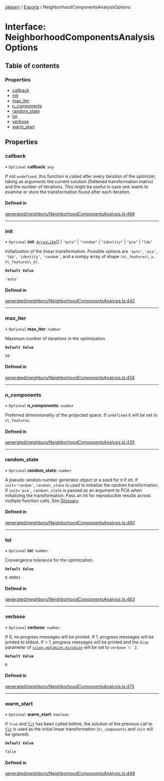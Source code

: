 [sklearn](../readme.md) / [Exports](../modules.md) / NeighborhoodComponentsAnalysisOptions

# Interface: NeighborhoodComponentsAnalysisOptions

## Table of contents

### Properties

- [callback](NeighborhoodComponentsAnalysisOptions.md#callback)
- [init](NeighborhoodComponentsAnalysisOptions.md#init)
- [max\_iter](NeighborhoodComponentsAnalysisOptions.md#max_iter)
- [n\_components](NeighborhoodComponentsAnalysisOptions.md#n_components)
- [random\_state](NeighborhoodComponentsAnalysisOptions.md#random_state)
- [tol](NeighborhoodComponentsAnalysisOptions.md#tol)
- [verbose](NeighborhoodComponentsAnalysisOptions.md#verbose)
- [warm\_start](NeighborhoodComponentsAnalysisOptions.md#warm_start)

## Properties

### callback

• `Optional` **callback**: `any`

If not `undefined`, this function is called after every iteration of the optimizer, taking as arguments the current solution (flattened transformation matrix) and the number of iterations. This might be useful in case one wants to examine or store the transformation found after each iteration.

#### Defined in

[generated/neighbors/NeighborhoodComponentsAnalysis.ts:468](https://github.com/transitive-bullshit/scikit-learn-ts/blob/367336a/packages/sklearn/src/generated/neighbors/NeighborhoodComponentsAnalysis.ts#L468)

___

### init

• `Optional` **init**: [`ArrayLike`](../modules.md#arraylike)[] \| ``"auto"`` \| ``"random"`` \| ``"identity"`` \| ``"pca"`` \| ``"lda"``

Initialization of the linear transformation. Possible options are `'auto'`, `'pca'`, `'lda'`, `'identity'`, `'random'`, and a numpy array of shape `(n\_features\_a, n\_features\_b)`.

**`Default Value`**

`'auto'`

#### Defined in

[generated/neighbors/NeighborhoodComponentsAnalysis.ts:442](https://github.com/transitive-bullshit/scikit-learn-ts/blob/367336a/packages/sklearn/src/generated/neighbors/NeighborhoodComponentsAnalysis.ts#L442)

___

### max\_iter

• `Optional` **max\_iter**: `number`

Maximum number of iterations in the optimization.

**`Default Value`**

`50`

#### Defined in

[generated/neighbors/NeighborhoodComponentsAnalysis.ts:456](https://github.com/transitive-bullshit/scikit-learn-ts/blob/367336a/packages/sklearn/src/generated/neighbors/NeighborhoodComponentsAnalysis.ts#L456)

___

### n\_components

• `Optional` **n\_components**: `number`

Preferred dimensionality of the projected space. If `undefined` it will be set to `n\_features`.

#### Defined in

[generated/neighbors/NeighborhoodComponentsAnalysis.ts:435](https://github.com/transitive-bullshit/scikit-learn-ts/blob/367336a/packages/sklearn/src/generated/neighbors/NeighborhoodComponentsAnalysis.ts#L435)

___

### random\_state

• `Optional` **random\_state**: `number`

A pseudo random number generator object or a seed for it if int. If `init='random'`, `random\_state` is used to initialize the random transformation. If `init='pca'`, `random\_state` is passed as an argument to PCA when initializing the transformation. Pass an int for reproducible results across multiple function calls. See [Glossary](../../glossary.html#term-random_state).

#### Defined in

[generated/neighbors/NeighborhoodComponentsAnalysis.ts:480](https://github.com/transitive-bullshit/scikit-learn-ts/blob/367336a/packages/sklearn/src/generated/neighbors/NeighborhoodComponentsAnalysis.ts#L480)

___

### tol

• `Optional` **tol**: `number`

Convergence tolerance for the optimization.

**`Default Value`**

`0.00001`

#### Defined in

[generated/neighbors/NeighborhoodComponentsAnalysis.ts:463](https://github.com/transitive-bullshit/scikit-learn-ts/blob/367336a/packages/sklearn/src/generated/neighbors/NeighborhoodComponentsAnalysis.ts#L463)

___

### verbose

• `Optional` **verbose**: `number`

If 0, no progress messages will be printed. If 1, progress messages will be printed to stdout. If > 1, progress messages will be printed and the `disp` parameter of [`scipy.optimize.minimize`](https://docs.scipy.org/doc/scipy/reference/generated/scipy.optimize.minimize.html#scipy.optimize.minimize "(in SciPy v1.10.1)") will be set to `verbose \- 2`.

**`Default Value`**

`0`

#### Defined in

[generated/neighbors/NeighborhoodComponentsAnalysis.ts:475](https://github.com/transitive-bullshit/scikit-learn-ts/blob/367336a/packages/sklearn/src/generated/neighbors/NeighborhoodComponentsAnalysis.ts#L475)

___

### warm\_start

• `Optional` **warm\_start**: `boolean`

If `true` and [`fit`](#sklearn.neighbors.NeighborhoodComponentsAnalysis.fit "sklearn.neighbors.NeighborhoodComponentsAnalysis.fit") has been called before, the solution of the previous call to [`fit`](#sklearn.neighbors.NeighborhoodComponentsAnalysis.fit "sklearn.neighbors.NeighborhoodComponentsAnalysis.fit") is used as the initial linear transformation (`n\_components` and `init` will be ignored).

**`Default Value`**

`false`

#### Defined in

[generated/neighbors/NeighborhoodComponentsAnalysis.ts:449](https://github.com/transitive-bullshit/scikit-learn-ts/blob/367336a/packages/sklearn/src/generated/neighbors/NeighborhoodComponentsAnalysis.ts#L449)

